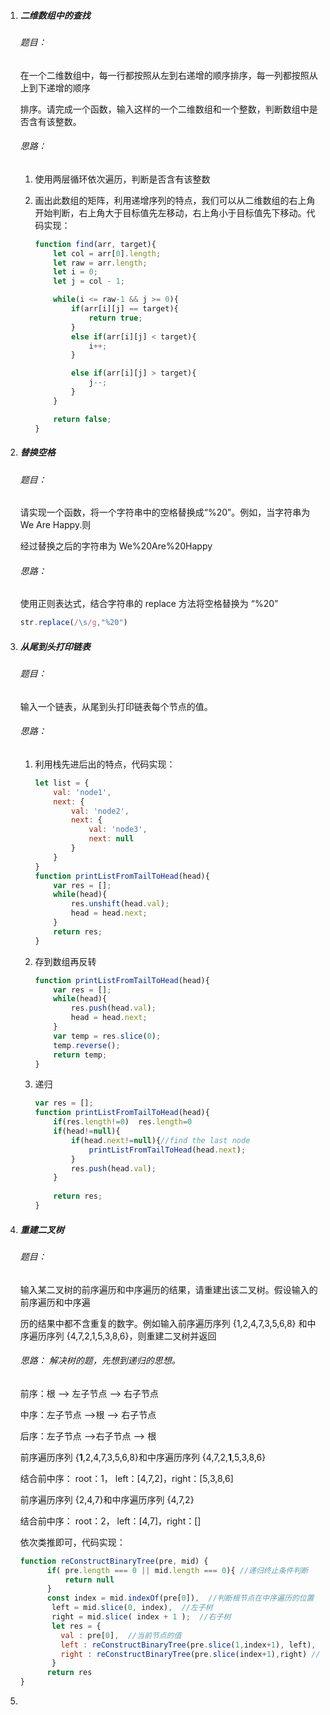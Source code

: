 1. ##### 二维数组中的查找

   ###### 题目： 

   在一个二维数组中，每一行都按照从左到右递增的顺序排序，每一列都按照从上到下递增的顺序 

   排序。请完成一个函数，输入这样的一个二维数组和一个整数，判断数组中是否含有该整数。

   ###### 思路：

   1. 使用两层循环依次遍历，判断是否含有该整数

   2. 画出此数组的矩阵，利用递增序列的特点，我们可以从二维数组的右上角开始判断，右上角大于目标值先左移动，右上角小于目标值先下移动。代码实现：

      ```js
      function find(arr, target){
          let col = arr[0].length;
          let raw = arr.length;
          let i = 0;
          let j = col - 1;
      
          while(i <= raw-1 && j >= 0){
              if(arr[i][j] == target){
                  return true;
              } 
              else if(arr[i][j] < target){
                  i++;
              }
      
              else if(arr[i][j] > target){
                  j--;
              }
          }
      
          return false;
      }
      ```

2. #####  替换空格

   ###### 题目： 

   请实现一个函数，将一个字符串中的空格替换成“%20”。例如，当字符串为 We Are Happy.则 

   经过替换之后的字符串为 We%20Are%20Happy 

   ###### 思路： 

   使用正则表达式，结合字符串的 replace 方法将空格替换为 “%20” 

   ```js
   str.replace(/\s/g,"%20")
   ```

3. ##### 从尾到头打印链表

   ###### 题目： 

   输入一个链表，从尾到头打印链表每个节点的值。

   ###### 思路：

   1. 利用栈先进后出的特点，代码实现：

      ```js
      let list = {
          val: 'node1',
          next: {
              val: 'node2',
              next: {
                  val: 'node3',
                  next: null
              }
          }
      }
      function printListFromTailToHead(head){
          var res = [];
          while(head){
              res.unshift(head.val);
              head = head.next;
          }
          return res;
      }
      ```

   2. 存到数组再反转

      ```js
      function printListFromTailToHead(head){
          var res = [];
          while(head){
              res.push(head.val);
              head = head.next;
          }
          var temp = res.slice(0);
          temp.reverse();
          return temp;
      }
      ```

   3. 递归

      ```js
      var res = [];
      function printListFromTailToHead(head){
          if(res.length!=0)  res.length=0
          if(head!=null){
              if(head.next!=null){//find the last node
                  printListFromTailToHead(head.next);
              }
              res.push(head.val);
          }
          
          return res;
      }
      ```

4. ##### 重建二叉树

   ###### 题目： 

   输入某二叉树的前序遍历和中序遍历的结果，请重建出该二叉树。假设输入的前序遍历和中序遍 

   历的结果中都不含重复的数字。例如输入前序遍历序列 {1,2,4,7,3,5,6,8} 和中序遍历序列 {4,7,2,1,5,3,8,6}，则重建二叉树并返回

   ###### 思路： 解决树的题，先想到递归的思想。

   前序：根 --> 左子节点 --> 右子节点

   中序：左子节点 -->根  --> 右子节点

   后序：左子节点 -->右子节点  --> 根

   前序遍历序列 {**1**,2,4,7,3,5,6,8}和中序遍历序列 {4,7,2,**1**,5,3,8,6}  

   结合前中序： root：1， left：[4,7,2]，right：[5,3,8,6]

   前序遍历序列 {2,4,7}和中序遍历序列 {4,7,2}

   结合前中序： root：2， left：[4,7]，right：[]

   依次类推即可，代码实现：

   ```js
   function reConstructBinaryTree(pre, mid) {
         if( pre.length === 0 || mid.length === 0){ //递归终止条件判断
             return null
         }
         const index = mid.indexOf(pre[0]),  //判断根节点在中序遍历的位置
          left = mid.slice(0, index),  //左子树
          right = mid.slice( index + 1 );  //右子树
          let res = {
            val : pre[0],  //当前节点的值
            left : reConstructBinaryTree(pre.slice(1,index+1), left), //左子树
            right : reConstructBinaryTree(pre.slice(index+1),right) //右子树
          }
         return res
   }
   ```

   [参考链接]: https://blog.csdn.net/Yeoman92/article/details/77868367

5. 

